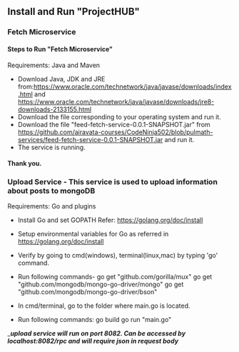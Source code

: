 ## Install and Run "ProjectHUB"

### Fetch Microservice

#### Steps to Run "Fetch Microservice"

Requirements: Java and Maven
 - Download Java, JDK and JRE from:https://www.oracle.com/technetwork/java/javase/downloads/index.html and https://www.oracle.com/technetwork/java/javase/downloads/jre8-downloads-2133155.html
 - Download the file corresponding to your operating system and run it.
 - Download the file "feed-fetch-service-0.0.1-SNAPSHOT.jar" from https://github.com/airavata-courses/CodeNinja502/blob/pulmath-services/feed-fetch-service-0.0.1-SNAPSHOT.jar and run it.
 - The service is running.
 #### Thank you.


### Upload Service - This service is used to upload information about posts to mongoDB

Requirements: Go and plugins

- Install Go and set GOPATH
	Refer: https://golang.org/doc/install
 - Setup environmental variables for Go as referred in https://golang.org/doc/install
 - Verify by going to cmd(windows), terminal(linux,mac) by typing 'go' command.
 - Run following commands-
 go get "github.com/gorilla/mux"
 go get "github.com/mongodb/mongo-go-driver/mongo"
 go get "github.com/mongodb/mongo-go-driver/bson"
 
 - In cmd/terminal, go to the folder where main.go is located.
 - Run following commands:
  go build
  go run "main.go"
  
 ____upload service will run on port 8082. Can be accessed by localhost:8082/rpc and will require json in request body___
